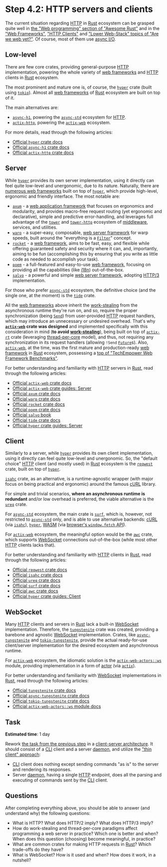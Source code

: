 Step 4.2: HTTP servers and clients
==================================

The current situation regarding [HTTP] in [Rust] ecosystem can be grasped quite well in [the "Web programming" section of "Awesome Rust"][1] and in the ["Web Frameworks"][2], ["HTTP Clients"][3] and ["Lower Web-Stack" topics of "Are we web yet?"][4]. Of course, most of them use [async I/O][5].




## Low-level

There are few core crates, providing general-purpose [HTTP] implementation, powering the whole variety of [web frameworks][21] and [HTTP] clients in [Rust] ecosystem.

The most prominent and mature one is, of course, the [`hyper`] crate (built using [`tokio`]). Almost all [web frameworks][21] of [Rust] ecosystem are built on top of it.

The main alternatives are:
- [`async-h1`], powering the [`async-std`] ecosystem for [HTTP].
- [`actix-http`], powering the [`actix-web`] ecosystem.

For more details, read through the following articles:
- [Official `hyper` crate docs][`hyper`]
- [Official `async-h1` crate docs][`async-h1`]
- [Official `actix-http` crate docs][`actix-http`]




## Server

While [`hyper`] provides its own server implementation, using it directly can feel quite low-level and unergonomic, due to its nature. Naturally, there are [numerous web frameworks][2] built on top of [`hyper`], which provide high-level, ergonomic and friendly interface. The most notable are:
- [`axum`] - a [web application framework][21] that focuses on ergonomics and modularity, and provides macro-free request routing (yet ergonomic and declarative), simple and predictive error-handling, and leverages full advantage of the [`tower`] and [`tower-http`] ecosystem of [middleware][22], services, and utilities.
- [`warp`] - a super-easy, composable, [web server framework][21] for warp speeds, built around the "everything is a [`Filter`]" concept.
- [`rocket`] - a [web framework][21], aims to be fast, easy, and flexible while offering guaranteed safety and security where it can, and, importantly, aiming to be fun (accomplishing this by ensuring that you write as little code as needed to accomplish your task).
- [`poem`] - a full-featured and easy-to-use [web framework][21], focusing on providing all the capabilities (like [i18n]) out-of-the-box.
- [`salvo`] - a powerful and simple [web server framework][21], adopting [HTTP/3] implementation.

For those who prefer [`async-std`] ecosystem, the definitive choice (and the single one, at the moment) is the [`tide`] crate.

All the [web frameworks][21] above inherit the [work-stealing][23] from the asynchronous runtime they're run on, and so, require the proper synchronization (being [`Send`]) from user-provided [HTTP] request handlers, which may introduce an unnecessary or undesired overhead. That's why __[`actix-web`] crate was designed__ and implemented specifically with this consideration in mind (__to avoid [work-stealing][23]__), being built on top of [`actix-rt`] crate (leveraging [thread-per-core][24] model), and thus, not requiring any synchronization in its request handlers (allowing `!Send` [`Future`]s). Also, [`actix-web`], at the time, was the first mature and production-ready [web framework][21] in [Rust] ecosystem, possessing a [top of "TechEmpower Web Framework Benchmarks"][25].

For better understanding and familiarity with [HTTP] servers in [Rust], read through the following articles:
- [Official `actix-web` crate docs][`actix-web`]
- [Official `actix-web` crate guides: Server](https://actix.rs/docs/server)
- [Official `axum` crate docs][`axum`]
- [Official `warp` crate docs][`warp`]
- [Official `rocket` crate docs][`rocket`]
- [Official `poem` crate docs][`poem`]
- [Official `salvo` book](https://salvo.rs/book)
- [Official `tide` crate docs][`tide`]
- [Official `hyper` crate guides: Server][26]




## Client

Similarly to a server, while [`hyper`] provides its own client implementation, using it directly can feel quite low-level and unergonomic. So, the "default choice" [HTTP] client (and mostly used) in [Rust] ecosystem is the [`reqwest`] crate, built on top of [`hyper`].

[`isahc`] crate, as an alternative, is a runtime-agnostic wrapper (with major focus on being practical and ergonomic) around the famous [cURL] library.

For simple and trivial scenarios, __where an asynchronous runtime is redundant__ and/or low overhead is preferred, the viable alternative is the [`ureq`] crate.

For [`async-std`] ecosystem, the main crate is [`surf`], which is, however, not restricted to [`async-std`] only, and is able to use alternative backends: [cURL] (via [`isahc`]), [`hyper`], [WASM] (via [browser's `window.fetch` API][32]).

For [`actix-web`] ecosystem, the meaningful option would be the [`awc`] crate, which supports [WebSocket] connections out-of-the-box (while most other [HTTP] clients lacks that).

For better understanding and familiarity with [HTTP] clients in [Rust], read through the following articles:
- [Official `reqwest` crate docs][`reqwest`]
- [Official `isahc` crate docs][`isahc`]
- [Official `ureq` crate docs][`ureq`]
- [Official `surf` crate docs][`surf`]
- [Official `awc` crate docs][`awc`]
- [Official `hyper` crate guides: Client][31]




## WebSocket

Many [HTTP] clients and servers in [Rust] lack a built-in [WebSocket] implementation. Therefore, the [`tungstenite`] crate was created, providing a barebone and agnostic [WebSocket] implementation. Crates, like [`async-tungstenite`] and [`tokio-tungstenite`], provide the actual ready-for-use client/server implementation for the desired ecosystem and asynchronous runtime.

For [`actix-web`] ecosystem, the idiomatic solution is the [`actix-web-actors::ws`] module, providing implementation in a form of [actor][41] (via [`actix`]).

For better understanding and familiarity with [WebSocket] implementations in [Rust], read through the following articles:
- [Official `tungstenite` crate docs][`tungstenite`]
- [Official `async-tungstenite` crate docs][`async-tungstenite`]
- [Official `tokio-tungstenite` crate docs][`tokio-tungstenite`]
- [Official `actix-web-actors::ws` module docs][`actix-web-actors::ws`]




## Task

__Estimated time__: 1 day




Rework [the task from the previous step](../4_1_db/README.md#task) in a [client-server architecture][51]. It should consist of a [CLI] client and a server [daemon][52], and utilize the ["thin client" approach][53]:
- [CLI] client does nothing except sending commands "as is" to the server and rendering its responses.
- Server [daemon][52], having a single [HTTP] endpoint, does all the parsing and executing of commands sent by the [CLI] client.




## Questions

After completing everything above, you should be able to answer (and understand why) the following questions:
- What is HTTP? What does HTTP/2 imply? What does HTTP/3 imply?
- How do work-stealing and thread-per-core paradigms affect programming a web server in practice? Which one is better and when? When does this question (choosing) become meaningful, in practice?
- What are common crates for making HTTP requests in [Rust]? Which trade-offs do they have?
- What is WebSocket? How is it used and when? How does it work, in a nutshell?




[`actix`]: https://docs.rs/actix
[`actix-http`]: https://docs.rs/actix-http
[`actix-rt`]: https://docs.rs/actix-rt
[`actix-web`]: https://docs.rs/actix-web
[`actix-web-actors::ws`]: https://docs.rs/actix-web-actors/latest/actix_web_actors/ws/index.html
[`async-h1`]: https://docs.rs/async-h1
[`async-std`]: https://docs.rs/async-std
[`async-tungstenite`]: https://docs.rs/crate/async-tungstenite
[`awc`]: https://docs.rs/awc
[`axum`]: https://docs.rs/axum
[`Filter`]: https://docs.rs/warp/latest/warp/trait.Filter.html
[`Future`]: https://doc.rust-lang.org/stable/std/future/trait.Future.html
[`hyper`]: https://docs.rs/hyper
[`isahc`]: https://docs.rs/isahc
[`poem`]: https://docs.rs/poem
[`reqwest`]: https://docs.rs/reqwest
[`rocket`]: https://docs.rs/rocket
[`salvo`]: https://docs.rs/salvo
[`surf`]: https://docs.rs/surf
[`tower`]: https://docs.rs/tower
[`tower-http`]: https://docs.rs/tower-http
[`tungstenite`]: https://docs.rs/crate/tungstenite
[`Send`]: https://doc.rust-lang.org/std/marker/trait.Send.html
[`tide`]: https://docs.rs/tide
[`tokio`]: https://docs.rs/tokio
[`tokio-tungstenite`]: https://docs.rs/crate/tokio-tungstenite
[`ureq`]: https://docs.rs/ureq
[`warp`]: https://docs.rs/warp
[CLI]: https://en.wikipedia.org/wiki/Command-line_interface
[cURL]: https://en.wikipedia.org/wiki/CURL
[HTTP]: https://en.wikipedia.org/wiki/HTTP
[HTTP/3]: https://en.wikipedia.org/wiki/HTTP/3
[i18n]: https://en.wikipedia.org/wiki/Internationalization_and_localization
[Rust]: https://www.rust-lang.org
[WASM]: https://en.wikipedia.org/wiki/WebAssembly
[WebSocket]: https://en.wikipedia.org/wiki/WebSocket

[1]: https://github.com/rust-unofficial/awesome-rust#web-programming
[2]: https://www.arewewebyet.org/topics/frameworks
[3]: https://www.arewewebyet.org/topics/http-clients
[4]: https://www.arewewebyet.org/topics/lower-web-stack
[5]: ../../3_ecosystem/3_11_async
[21]: https://en.wikipedia.org/wiki/Web_framework
[22]: https://en.wikipedia.org/wiki/Middleware
[23]: https://en.wikipedia.org/wiki/Work_stealing
[24]: https://www.datadoghq.com/blog/engineering/introducing-glommio
[25]: https://www.techempower.com/benchmarks#hw=ph&test=plaintext&section=data-r18
[26]: https://hyper.rs/guides/server/hello-world
[31]: https://hyper.rs/guides/client/basic
[32]: https://developer.mozilla.org/docs/Web/API/Fetch_API
[41]: https://en.wikipedia.org/wiki/Actor_model
[51]: https://en.wikipedia.org/wiki/Client%E2%80%93server_model
[52]: https://en.wikipedia.org/wiki/Daemon_(computing)
[53]: https://en.wikipedia.org/wiki/Thin_client
